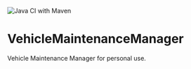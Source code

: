 ![Java CI with Maven](https://github.com/Strabox/VehicleMaintenanceManager/workflows/Java%20CI%20with%20Maven/badge.svg)

# VehicleMaintenanceManager

Vehicle Maintenance Manager for personal use.
